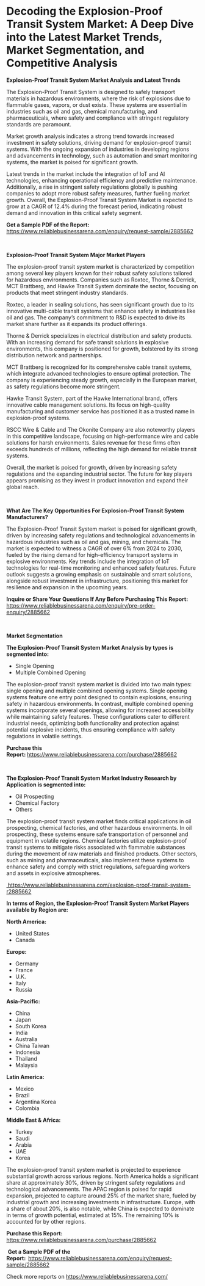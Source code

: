 <p><h1>Decoding the Explosion-Proof Transit System Market: A Deep Dive into the Latest Market Trends, Market Segmentation, and Competitive Analysis</h1></p><p><strong>Explosion-Proof Transit System Market Analysis and Latest Trends</strong></p>
<p><p>The Explosion-Proof Transit System is designed to safely transport materials in hazardous environments, where the risk of explosions due to flammable gases, vapors, or dust exists. These systems are essential in industries such as oil and gas, chemical manufacturing, and pharmaceuticals, where safety and compliance with stringent regulatory standards are paramount. </p><p>Market growth analysis indicates a strong trend towards increased investment in safety solutions, driving demand for explosion-proof transit systems. With the ongoing expansion of industries in developing regions and advancements in technology, such as automation and smart monitoring systems, the market is poised for significant growth. </p><p>Latest trends in the market include the integration of IoT and AI technologies, enhancing operational efficiency and predictive maintenance. Additionally, a rise in stringent safety regulations globally is pushing companies to adopt more robust safety measures, further fueling market growth. Overall, the Explosion-Proof Transit System Market is expected to grow at a CAGR of 12.4% during the forecast period, indicating robust demand and innovation in this critical safety segment.</p></p>
<p><strong>Get a Sample PDF of the Report:&nbsp;</strong> <a href="https://www.reliablebusinessarena.com/enquiry/request-sample/2885662?utm_campaign=2822&utm_medium=2&utm_source=Github&utm_content=ia&utm_term=13032025&utm_id=explosion-proof-transit-system">https://www.reliablebusinessarena.com/enquiry/request-sample/2885662</a></p>
<p>&nbsp;</p>
<p><strong>Explosion-Proof Transit System Major Market Players</strong></p>
<p><p>The explosion-proof transit system market is characterized by competition among several key players known for their robust safety solutions tailored for hazardous environments. Companies such as Roxtec, Thorne & Derrick, MCT Brattberg, and Hawke Transit System dominate the sector, focusing on products that meet stringent industry standards.</p><p>Roxtec, a leader in sealing solutions, has seen significant growth due to its innovative multi-cable transit systems that enhance safety in industries like oil and gas. The company’s commitment to R&D is expected to drive its market share further as it expands its product offerings.</p><p>Thorne & Derrick specializes in electrical distribution and safety products. With an increasing demand for safe transit solutions in explosive environments, this company is positioned for growth, bolstered by its strong distribution network and partnerships.</p><p>MCT Brattberg is recognized for its comprehensive cable transit systems, which integrate advanced technologies to ensure optimal protection. The company is experiencing steady growth, especially in the European market, as safety regulations become more stringent.</p><p>Hawke Transit System, part of the Hawke International brand, offers innovative cable management solutions. Its focus on high-quality manufacturing and customer service has positioned it as a trusted name in explosion-proof systems.</p><p>RSCC Wire & Cable and The Okonite Company are also noteworthy players in this competitive landscape, focusing on high-performance wire and cable solutions for harsh environments. Sales revenue for these firms often exceeds hundreds of millions, reflecting the high demand for reliable transit systems.</p><p>Overall, the market is poised for growth, driven by increasing safety regulations and the expanding industrial sector. The future for key players appears promising as they invest in product innovation and expand their global reach.</p></p>
<p>&nbsp;</p>
<p><strong>What Are The Key Opportunities For Explosion-Proof Transit System Manufacturers?</strong></p>
<p><p>The Explosion-Proof Transit System market is poised for significant growth, driven by increasing safety regulations and technological advancements in hazardous industries such as oil and gas, mining, and chemicals. The market is expected to witness a CAGR of over 6% from 2024 to 2030, fueled by the rising demand for high-efficiency transport systems in explosive environments. Key trends include the integration of IoT technologies for real-time monitoring and enhanced safety features. Future outlook suggests a growing emphasis on sustainable and smart solutions, alongside robust investment in infrastructure, positioning this market for resilience and expansion in the upcoming years.</p></p>
<p><strong>Inquire or Share Your Questions If Any Before Purchasing This Report:</strong> <a href="https://www.reliablebusinessarena.com/enquiry/pre-order-enquiry/2885662?utm_campaign=2822&utm_medium=2&utm_source=Github&utm_content=ia&utm_term=13032025&utm_id=explosion-proof-transit-system">https://www.reliablebusinessarena.com/enquiry/pre-order-enquiry/2885662</a></p>
<p>&nbsp;</p>
<p><strong>Market Segmentation</strong></p>
<p><strong>The Explosion-Proof Transit System Market Analysis by types is segmented into:</strong></p>
<p><ul><li>Single Opening</li><li>Multiple Combined Opening</li></ul></p>
<p><p>The explosion-proof transit system market is divided into two main types: single opening and multiple combined opening systems. Single opening systems feature one entry point designed to contain explosions, ensuring safety in hazardous environments. In contrast, multiple combined opening systems incorporate several openings, allowing for increased accessibility while maintaining safety features. These configurations cater to different industrial needs, optimizing both functionality and protection against potential explosive incidents, thus ensuring compliance with safety regulations in volatile settings.</p></p>
<p><strong>Purchase this Report:&nbsp;</strong><a href="https://www.reliablebusinessarena.com/purchase/2885662?utm_campaign=2822&utm_medium=2&utm_source=Github&utm_content=ia&utm_term=13032025&utm_id=explosion-proof-transit-system">https://www.reliablebusinessarena.com/purchase/2885662</a></p>
<p>&nbsp;</p>
<p><strong>The Explosion-Proof Transit System Market Industry Research by Application is segmented into:</strong></p>
<p><ul><li>Oil Prospecting</li><li>Chemical Factory</li><li>Others</li></ul></p>
<p><p>The explosion-proof transit system market finds critical applications in oil prospecting, chemical factories, and other hazardous environments. In oil prospecting, these systems ensure safe transportation of personnel and equipment in volatile regions. Chemical factories utilize explosion-proof transit systems to mitigate risks associated with flammable substances during the movement of raw materials and finished products. Other sectors, such as mining and pharmaceuticals, also implement these systems to enhance safety and comply with strict regulations, safeguarding workers and assets in explosive atmospheres.</p></p>
<p><a href="https://www.reliablebusinessarena.com/explosion-proof-transit-system-r2885662?utm_campaign=2822&utm_medium=2&utm_source=Github&utm_content=ia&utm_term=13032025&utm_id=explosion-proof-transit-system">&nbsp;https://www.reliablebusinessarena.com/explosion-proof-transit-system-r2885662</a></p>
<p><strong>In terms of Region, the Explosion-Proof Transit System Market Players available by Region are:</strong></p>
<p>
    <p> <strong> North America: </strong>
        <ul>
            <li>United States</li>
            <li>Canada</li>
        </ul>
        </p> 
    <p> <strong> Europe: </strong>
        <ul>
            <li>Germany</li>
            <li>France</li>
            <li>U.K.</li>
            <li>Italy</li>
            <li>Russia</li>
        </ul>
        </p> 
    <p> <strong> Asia-Pacific: </strong>
        <ul>
            <li>China</li>
            <li>Japan</li>
            <li>South Korea</li>
            <li>India</li>
            <li>Australia</li>
            <li>China Taiwan</li>
            <li>Indonesia</li>
            <li>Thailand</li>
            <li>Malaysia</li>
        </ul>
        </p> 
    <p> <strong> Latin America: </strong>
        <ul>
            <li>Mexico</li>
            <li>Brazil</li>
            <li>Argentina Korea</li>
            <li>Colombia</li>
        </ul>
        </p> 
    <p> <strong> Middle East & Africa: </strong>
        <ul>
            <li>Turkey</li>
            <li>Saudi</li>
            <li>Arabia</li>
            <li>UAE</li>
            <li>Korea</li>
        </ul>
    </p>
    </p>
<p><p>The explosion-proof transit system market is projected to experience substantial growth across various regions. North America holds a significant share at approximately 30%, driven by stringent safety regulations and technological advancements. The APAC region is poised for rapid expansion, projected to capture around 25% of the market share, fueled by industrial growth and increasing investments in infrastructure. Europe, with a share of about 20%, is also notable, while China is expected to dominate in terms of growth potential, estimated at 15%. The remaining 10% is accounted for by other regions.</p></p>
<p><strong>Purchase this Report: </strong><a href="https://www.reliablebusinessarena.com/purchase/2885662?utm_campaign=2822&utm_medium=2&utm_source=Github&utm_content=ia&utm_term=13032025&utm_id=explosion-proof-transit-system">https://www.reliablebusinessarena.com/purchase/2885662</a></p>
<p>&nbsp;<strong>Get a Sample PDF of the Report:&nbsp;&nbsp;</strong><a href="https://www.reliablebusinessarena.com/enquiry/request-sample/2885662?utm_campaign=2822&utm_medium=2&utm_source=Github&utm_content=ia&utm_term=13032025&utm_id=explosion-proof-transit-system">https://www.reliablebusinessarena.com/enquiry/request-sample/2885662</a></p>
<p><strong></strong></p>
<p>Check more reports on <a href="https://www.reliablebusinessarena.com/?utm_campaign=2822&utm_medium=2&utm_source=Github&utm_content=ia&utm_term=13032025&utm_id=explosion-proof-transit-system">https://www.reliablebusinessarena.com/</a></p>